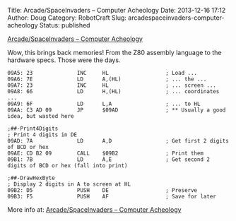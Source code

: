 Title: Arcade/SpaceInvaders – Computer Acheology
Date: 2013-12-16 17:12
Author: Doug
Category: RobotCraft
Slug: arcadespaceinvaders-computer-acheology
Status: published

[Arcade/SpaceInvaders – Computer Acheology](http://www.computerarcheology.com/wiki/wiki/Arcade/SpaceInvaders)

Wow, this brings back memories! From the Z80 assembly language to the hardware specs. Those were the days.

```
09A5: 23              INC     HL                  ; Load ...
09A6: 7E              LD      A,(HL)              ; ... the ...
09A7: 23              INC     HL                  ; ... screen ...
09A8: 66              LD      H,(HL)              ; ... coordinates ...
09A9: 6F              LD      L,A                 ; ... to HL
09AA: C3 AD 09        JP      $09AD               ; ** Usually a good idea, but wasted here

;##-Print4Digits
; Print 4 digits in DE
09AD: 7A              LD      A,D                 ; Get first 2 digits of BCD or hex
09AE: CD B2 09        CALL    $09B2               ; Print them
09B1: 7B              LD      A,E                 ; Get second 2 digits of BCD or hex (fall into print)

;##-DrawHexByte
; Display 2 digits in A to screen at HL
09B2: D5              PUSH    DE                  ; Preserve
09B3: F5              PUSH    AF                  ; Save for later
```

More info at: [Arcade/SpaceInvaders – Computer Acheology](http://www.computerarcheology.com/wiki/wiki/Arcade/SpaceInvaders)
